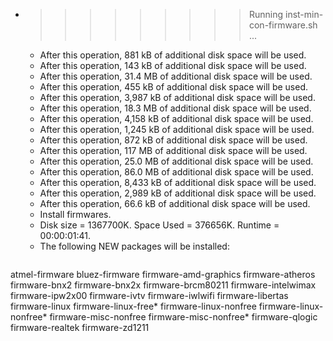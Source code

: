 * >>>>>>>>> Running inst-min-con-firmware.sh ...
  * After this operation, 881 kB of additional disk space will be used.
  * After this operation, 143 kB of additional disk space will be used.
  * After this operation, 31.4 MB of additional disk space will be used.
  * After this operation, 455 kB of additional disk space will be used.
  * After this operation, 3,987 kB of additional disk space will be used.
  * After this operation, 18.3 MB of additional disk space will be used.
  * After this operation, 4,158 kB of additional disk space will be used.
  * After this operation, 1,245 kB of additional disk space will be used.
  * After this operation, 872 kB of additional disk space will be used.
  * After this operation, 117 MB of additional disk space will be used.
  * After this operation, 25.0 MB of additional disk space will be used.
  * After this operation, 86.0 MB of additional disk space will be used.
  * After this operation, 8,433 kB of additional disk space will be used.
  * After this operation, 2,989 kB of additional disk space will be used.
  * After this operation, 66.6 kB of additional disk space will be used.
  * Install firmwares.
  * Disk size = 1367700K. Space Used = 376656K. Runtime = 00:00:01:41.
  * The following NEW packages will be installed:
  ```bash
atmel-firmware bluez-firmware firmware-amd-graphics firmware-atheros firmware-bnx2
firmware-bnx2x firmware-brcm80211 firmware-intelwimax firmware-ipw2x00 firmware-ivtv
firmware-iwlwifi firmware-libertas firmware-linux firmware-linux-free* firmware-linux-nonfree
firmware-linux-nonfree* firmware-misc-nonfree firmware-misc-nonfree* firmware-qlogic firmware-realtek
firmware-zd1211
  ```
